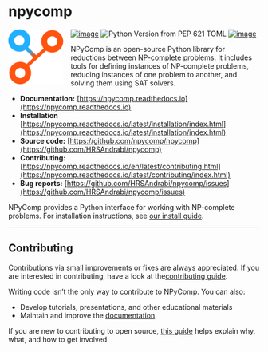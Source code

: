 # npycomp

<img align="left" width="110" height="110" src="https://raw.githubusercontent.com/HRSAndrabi/npycomp/main/docs/source/_static/logo.svg" alt="npycomp logo" style="padding-right: 15px">

[![image](https://img.shields.io/pypi/v/npycomp.svg)](https://pypi.python.org/pypi/npycomp)
![Python Version from PEP 621 TOML](https://img.shields.io/python/required-version-toml?tomlFilePath=https%3A%2F%2Fraw.githubusercontent.com%2FHRSAndrabi%2Fnpycomp%2Fmain%2Fpyproject.toml)
[![image](https://img.shields.io/pypi/l/npycomp.svg)](https://github.com/astral-sh/npycomp/blob/main/LICENSE)

NPyComp is an open-source Python library for reductions between [NP-complete](https://en.wikipedia.org/wiki/NP-completeness) problems. It includes tools for defining instances of NP-complete problems, reducing instances of one problem to another, and solving them using SAT solvers.

- **Documentation:** [https://npycomp.readthedocs.io](https://npycomp.readthedocs.io)
- **Installation** [https://npycomp.readthedocs.io/latest/installation/index.html](https://npycomp.readthedocs.io/latest/installation/index.html)
- **Source code:** [https://github.com/npycomp/npycomp](https://github.com/HRSAndrabi/npycomp)
- **Contributing:** [https://npycomp.readthedocs.io/en/latest/contributing.html](https://npycomp.readthedocs.io/latest/contributing/index.html)
- **Bug reports:** [https://github.com/HRSAndrabi/npycomp/issues](https://github.com/HRSAndrabi/npycomp/issues)

NPyComp provides a Python interface for working with NP-complete problems. For installation instructions, see [our install guide](https://npycomp.readthedocs.io/latest/installation/index.html).

---

## Contributing

Contributions via small improvements or fixes are always appreciated. If you are interested in contributing, have a look at the[contributing guide](https://npycomp.readthedocs.io/latest/contributing/index.html).

Writing code isn’t the only way to contribute to NPyComp. You can also:

- Develop tutorials, presentations, and other educational materials
- Maintain and improve the [documentation](https://npycomp.readthedocs.io/latest/index.html)

If you are new to contributing to open source, [this guide](https://opensource.guide/how-to-contribute/) helps explain why, what, and how to get involved.
